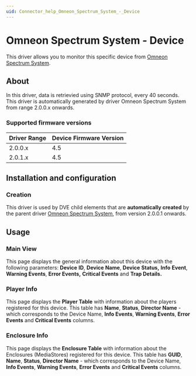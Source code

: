 ```yaml
---
uid: Connector_help_Omneon_Spectrum_System_-_Device
---
```


# Omneon Spectrum System - Device

This driver allows you to monitor this specific device from [Omneon Spectrum System](xref:Connector_help_Omneon_Spectrum_System).

## About

In this driver, data is retrievied using SNMP protocol, every 40 seconds. This driver is automatically generated by driver Omneon Spectrum System from range 2.0.0.x onwards.

### Supported firmware versions

| **Driver Range** | **Device Firmware Version** |
|------------------|-----------------------------|
| 2.0.0.x          | 4.5                         |
| 2.0.1.x          | 4.5                         |

## Installation and configuration

### Creation

This driver is used by DVE child elements that are **automatically created** by the parent driver [Omneon Spectrum System](xref:Connector_help_Omneon_Spectrum_System), from version 2.0.0.1 onwards.

## Usage

### Main View

This page displays the general information about this device with the following parameters: **Device** **ID**, **Device** **Name**, **Device** **Status,** **Info** **Event**, **Warning Events**, **Error Events,** **Critical Events** and **Trap Details.**

### Player Info

This page displays the **Player Table** with information about the players registered for this device. This table has **Name**, **Status**, **Director Name** - which corresponds to the Device Name, **Info Events**, **Warning Events**, **Error Events** and **Critical Events** columns.

### Enclosure Info

This page displays the **Enclosure Table** with information about the Enclosures (MediaStores) registered for this device. This table has **GUID**, **Name**, **Status**, **Director Name** - which corresponds to the Device Name, **Info Events**, **Warning Events**, **Error Events** and **Critical Events** columns.
